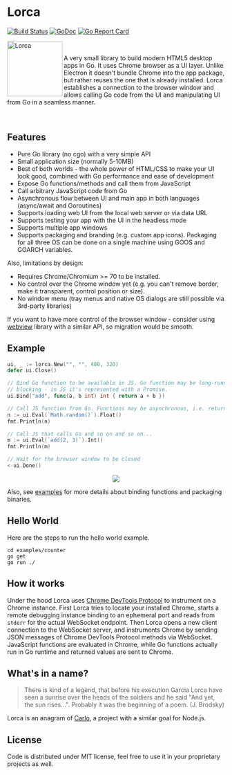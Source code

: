 # Lorca

[![Build Status](https://img.shields.io/github/workflow/status/zserge/lorca/CI%20Pipeline)](https://github.com/quinn-getty/lorca)
[![GoDoc](https://godoc.org/github.com/quinn-getty/lorca?status.svg)](https://godoc.org/github.com/quinn-getty/lorca)
[![Go Report Card](https://goreportcard.com/badge/github.com/quinn-getty/lorca)](https://goreportcard.com/report/github.com/quinn-getty/lorca)

<div>
<img align="left" src="https://raw.githubusercontent.com/zserge/lorca/master/lorca.png" alt="Lorca" width="128px" height="128px" />
<br/>
<p>
	A very small library to build modern HTML5 desktop apps in Go. It uses Chrome
	browser as a UI layer. Unlike Electron it doesn't bundle Chrome into the app
	package, but rather reuses the one that is already installed. Lorca
	establishes a connection to the browser window and allows calling Go code
	from the UI and manipulating UI from Go in a seamless manner.
</p>
<br/>
</div>

## Features

- Pure Go library (no cgo) with a very simple API
- Small application size (normally 5-10MB)
- Best of both worlds - the whole power of HTML/CSS to make your UI look
  good, combined with Go performance and ease of development
- Expose Go functions/methods and call them from JavaScript
- Call arbitrary JavaScript code from Go
- Asynchronous flow between UI and main app in both languages (async/await and Goroutines)
- Supports loading web UI from the local web server or via data URL
- Supports testing your app with the UI in the headless mode
- Supports multiple app windows
- Supports packaging and branding (e.g. custom app icons). Packaging for all
  three OS can be done on a single machine using GOOS and GOARCH variables.

Also, limitations by design:

- Requires Chrome/Chromium >= 70 to be installed.
- No control over the Chrome window yet (e.g. you can't remove border, make it
  transparent, control position or size).
- No window menu (tray menus and native OS dialogs are still possible via
  3rd-party libraries)

If you want to have more control of the browser window - consider using
[webview](https://github.com/zserge/webview) library with a similar API, so
migration would be smooth.

## Example

```go
ui, _ := lorca.New("", "", 480, 320)
defer ui.Close()

// Bind Go function to be available in JS. Go function may be long-running and
// blocking - in JS it's represented with a Promise.
ui.Bind("add", func(a, b int) int { return a + b })

// Call JS function from Go. Functions may be asynchronous, i.e. return promises
n := ui.Eval(`Math.random()`).Float()
fmt.Println(n)

// Call JS that calls Go and so on and so on...
m := ui.Eval(`add(2, 3)`).Int()
fmt.Println(m)

// Wait for the browser window to be closed
<-ui.Done()
```

<p align="center"><img src="examples/counter/counter.gif" /></p>

Also, see [examples](examples) for more details about binding functions and packaging binaries.

## Hello World

Here are the steps to run the hello world example.

```
cd examples/counter
go get
go run ./
```

## How it works

Under the hood Lorca uses [Chrome DevTools Protocol](https://chromedevtools.github.io/devtools-protocol/) to instrument on a Chrome instance. First Lorca tries to locate your installed Chrome, starts a remote debugging instance binding to an ephemeral port and reads from `stderr` for the actual WebSocket endpoint. Then Lorca opens a new client connection to the WebSocket server, and instruments Chrome by sending JSON messages of Chrome DevTools Protocol methods via WebSocket. JavaScript functions are evaluated in Chrome, while Go functions actually run in Go runtime and returned values are sent to Chrome.

## What's in a name?

> There is kind of a legend, that before his execution Garcia Lorca have seen a
> sunrise over the heads of the soldiers and he said "And yet, the sun rises...".
> Probably it was the beginning of a poem. (J. Brodsky)

Lorca is an anagram of [Carlo](https://github.com/GoogleChromeLabs/carlo/), a
project with a similar goal for Node.js.

## License

Code is distributed under MIT license, feel free to use it in your proprietary
projects as well.
